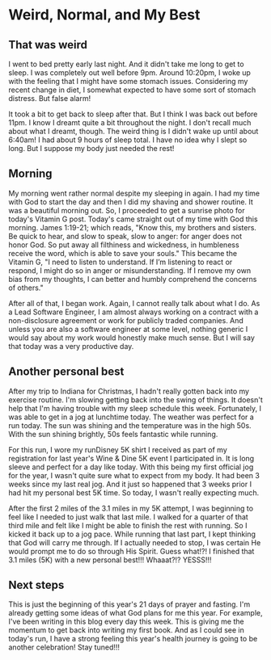 # Weird, Normal, and My Best

## That was weird

I went to bed pretty early last night. And it didn't take me long to get to sleep. I was completely out well before 9pm. Around 10:20pm, I woke up with the feeling that I might have some stomach issues. Considering my recent change in diet, I somewhat expected to have some sort of stomach distress. But false alarm!

It took a bit to get back to sleep after that. But I think I was back out before 11pm. I know I dreamt quite a bit throughout the night. I don't recall much about what I dreamt, though. The weird thing is I didn't wake up until about 6:40am! I had about 9 hours of sleep total. I have no idea why I slept so long. But I suppose my body just needed the rest!

## Morning

My morning went rather normal despite my sleeping in again. I had my time with God to start the day and then I did my shaving and shower routine. It was a beautiful morning out. So, I proceeded to get a sunrise photo for today's Vitamin G post. Today's came straight out of my time with God this morning. James 1:19-21; which reads, "Know this, my brothers and sisters. Be quick to hear, and slow to speak, slow to anger: for anger does not honor God. So put away all filthiness and wickedness, in humbleness receive the word, which is able to save your souls." This became the Vitamin G, "I need to listen to understand. If I’m listening to react or respond, I might do so in anger or misunderstanding. If I remove my own bias from my thoughts, I can better and humbly comprehend the concerns of others."

After all of that, I began work. Again, I cannot really talk about what I do. As a Lead Software Engineer, I am almost always working on a contract with a non-disclosure agreement or work for publicly traded companies. And unless you are also a software engineer at some level, nothing generic I would say about my work would honestly make much sense. But I will say that today was a very productive day.

## Another personal best

After my trip to Indiana for Christmas, I hadn't really gotten back into my exercise routine. I'm slowing getting back into the swing of things. It doesn't help that I'm having trouble with my sleep schedule this week. Fortunately, I was able to get in a jog at lunchtime today. The weather was perfect for a run today. The sun was shining and the temperature was in the high 50s. With the sun shining brightly, 50s feels fantastic while running.

For this run, I wore my runDisney 5K shirt I received as part of my registration for last year's Wine & Dine 5K event I participated in. It is long sleeve and perfect for a day like today. With this being my first official jog for the year, I wasn't quite sure what to expect from my body. It had been 3 weeks since my last real jog. And it just so happened that 3 weeks prior I had hit my personal best 5K time. So today, I wasn't really expecting much.

After the first 2 miles of the 3.1 miles in my 5K attempt, I was beginning to feel like I needed to just walk that last mile. I walked for a quarter of that third mile and felt like I might be able to finish the rest with running. So I kicked it back up to a jog pace. While running that last part, I kept thinking that God will carry me through. If I actually needed to stop, I was certain He would prompt me to do so through His Spirit. Guess what!?! I finished that 3.1 miles (5K) with a new personal best!!! Whaaat?!? YESSS!!!

## Next steps

This is just the beginning of this year's 21 days of prayer and fasting. I'm already getting some ideas of what God plans for me this year. For example, I've been writing in this blog every day this week. This is giving me the momentum to get back into writing my first book. And as I could see in today's run, I have a strong feeling this year's health journey is going to be another celebration! Stay tuned!!!